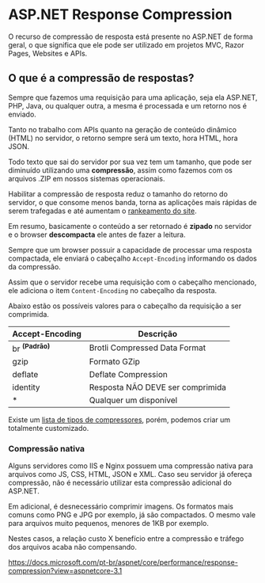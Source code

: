 # ASP.NET Response Compression

O recurso de compressão de resposta está presente no ASP.NET de forma geral, o que significa que ele pode ser utilizado em projetos MVC, Razor Pages, Websites e APIs.

## O que é a compressão de respostas?

Sempre que fazemos uma requisição para uma aplicação, seja ela ASP.NET, PHP, Java, ou qualquer outra, a mesma é processada e um retorno nos é enviado.

Tanto no trabalho com APIs quanto na geração de conteúdo dinâmico (HTML) no servidor, o retorno sempre será um texto, hora HTML, hora JSON.

Todo texto que sai do servidor por sua vez tem um tamanho, que pode ser diminuído utilizando uma **compressão**, assim como fazemos com os arquivos .ZIP em nossos sistemas operacionais.

Habilitar a compressão de resposta reduz o tamanho do retorno do servidor, o que consome menos banda, torna as aplicações mais rápidas de serem trafegadas e até aumentam o [rankeamento do site](https://web.dev/uses-text-compression/).

Em resumo, basicamente o conteúdo a ser retornado é **zipado** no servidor e o browser **descompacta** ele antes de fazer a leitura.

Sempre que um browser possuir a capacidade de processar uma resposta compactada, ele enviará o cabeçalho <code>Accept-Encoding</code> informando os dados da compressão.

Assim que o servidor recebe uma requisição com o cabeçalho mencionado, ele adiciona o item <code>Content-Encoding</code> no cabeçalho da resposta.

Abaixo estão os possíveis valores para o cabeçalho da requisição a ser comprimida.

| Accept-Encoding            | Descrição                        |
| -------------------------- | -------------------------------- |
| br **<sup>(Padrão)</sup>** | Brotli Compressed Data Format    |
| gzip                       | Formato GZip                     |
| deflate                    | Deflate Compression              |
| identity                   | Resposta NÃO DEVE ser comprimida |
| \*                         | Qualquer um disponível           |

Existe um [lista de tipos de compressores](https://developer.mozilla.org/pt-BR/docs/Web/HTTP/Headers/Accept-Encoding), porém, podemos criar um totalmente customizado.

### Compressão nativa

Alguns servidores como IIS e Nginx possuem uma compressão nativa para arquivos como JS, CSS, HTML, JSON e XML. Caso seu servidor já ofereça compressão, não é necessário utilizar esta compressão adicional do ASP.NET.

Em adicional, é desnecessário comprimir imagens. Os formatos mais comuns como PNG e JPG por exemplo, já são compactados. O mesmo vale para arquivos muito pequenos, menores de 1KB por exemplo.

Nestes casos, a relação custo X benefício entre a compressão e tráfego dos arquivos acaba não compensando.

https://docs.microsoft.com/pt-br/aspnet/core/performance/response-compression?view=aspnetcore-3.1
